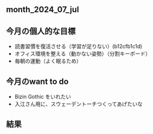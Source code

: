 month_2024_07_jul
---

## 今月の個人的な目標
- 読書習慣を復活させる（学習が足りない）(b12cfb1c1d)
- オフィス環境を整える（動かない姿勢）（分割キーボード）
- 毎朝の運動（よく眠るため）


## 今月のwant to do
- Bizin Gothic をいれたい
- 入江さん用に、スウェーデントーチつくってあげたいな

## 結果



